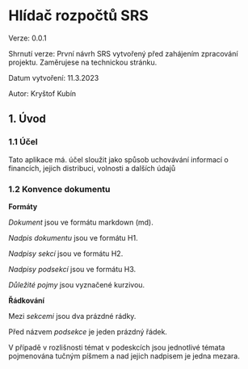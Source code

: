 # Hlídač rozpočtů SRS

Verze: 0.0.1

Shrnutí verze: První návrh SRS vytvořený před zahájením zpracování projektu. Zaměrujese na technickou stránku.

Datum vytvoření: 11.3.2023

Autor: Kryštof Kubín

## 1. Úvod

### 1.1 Účel

Tato aplikace má. účel sloužit jako spůsob uchovávání informací o financích, jejich distribuci, volnosti a dalších údajů

### 1.2 Konvence dokumentu

**Formáty**

_Dokument_ jsou ve formátu markdown (md).

_Nadpis dokumentu_ jsou ve formátu H1.

_Nadpisy sekcí_ jsou ve formátu H2.

_Nadpisy podsekcí_ jsou ve formátu H3.

_Důležité pojmy_ jsou vyznačené kurzivou.

**Řádkování**

Mezi _sekcemi_ jsou dva prázdné rádky.

Před názvem _podsekce_ je jeden prázdný řádek.

V případě v rozlišnosti témat v podeskcích jsou jednotlivé témata pojmenována tučným píšmem a nad jejich nadpisem je jedna mezara.
